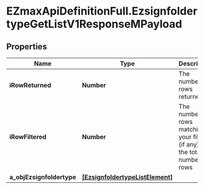 # EZmaxApiDefinitionFull.EzsignfoldertypeGetListV1ResponseMPayload

## Properties

Name | Type | Description | Notes
------------ | ------------- | ------------- | -------------
**iRowReturned** | **Number** | The number of rows returned | 
**iRowFiltered** | **Number** | The number of rows matching your filters (if any) or the total number of rows | 
**a_objEzsignfoldertype** | [**[EzsignfoldertypeListElement]**](EzsignfoldertypeListElement.md) |  | 


